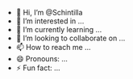 - 👋 Hi, I’m @Schintilla
- 👀 I’m interested in ...
- 🌱 I’m currently learning ...
- 💞️ I’m looking to collaborate on ...
- 📫 How to reach me ...
- 😄 Pronouns: ...
- ⚡ Fun fact: ...

<!---
Schintilla/Schintilla is a ✨ special ✨ repository because its `README.md` (this file) appears on your GitHub profile.
You can click the Preview link to take a look at your changes.
--->

